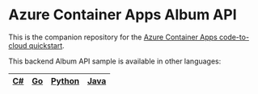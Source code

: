 # Azure Container Apps Album API

This is the companion repository for the [Azure Container Apps code-to-cloud quickstart](https://docs.microsoft.com/en-us/azure/container-apps/quickstart-code-to-cloud?tabs=bash%2Ccsharp&pivots=acr-remote).

This backend Album API sample is available in other languages:

| [C#](https://github.com/azure-samples/containerapps-albumapi-csharp) | [Go](https://github.com/azure-samples/containerapps-albumapi-go) | [Python](https://github.com/azure-samples/containerapps-albumapi-python) | [Java](https://github.com/azure-samples/containerapps-albumapi-java) |
| -------------------------------------------------------------------- | ---------------------------------------------------------------- | ------------------------------------------------------------------------ | ---------------------------------------------------------------- |
